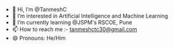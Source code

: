 - 👋 Hi, I’m @TanmeshC
- 👀 I’m interested in Artificial Intelligence and Machine Learning
- 🌱 I’m currently learning @JSPM's RSCOE, Pune
- 📫 How to reach me :- tanmeshctc30@gmail.com
- 😄 Pronouns: He/Him


<!---
TanmeshC/TanmeshC is a ✨ special ✨ repository because its `README.md` (this file) appears on your GitHub profile.
You can click the Preview link to take a look at your changes.
--->
